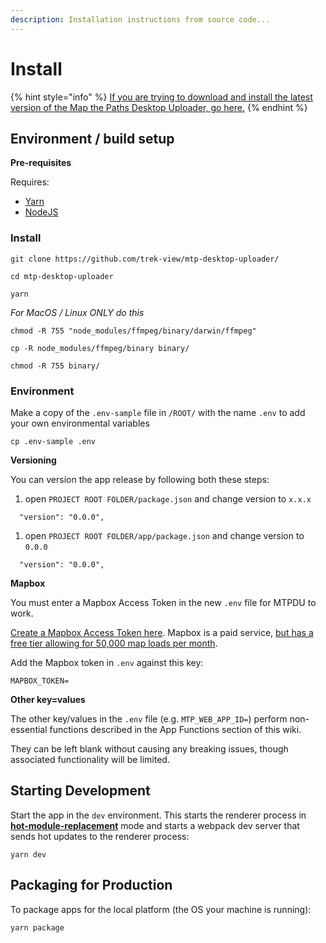 ```yaml
---
description: Installation instructions from source code...
---
```


# Install

{% hint style="info" %}
[If you are trying to download and install the latest version of the Map the Paths Desktop Uploader, go here.](https://github.com/trek-view/guides/tree/e7a4c9b46bc467e3d81c25183212e90b0d5db4c0/mtp-desktop-uploader/developer-docs/www.mapthepaths.com/uploader/README.md)
{% endhint %}

## Environment / build setup

**Pre-requisites**

Requires:

* [Yarn](https://classic.yarnpkg.com/en/)
* [NodeJS](https://nodejs.org/)

### **Install**

```text
git clone https://github.com/trek-view/mtp-desktop-uploader/
```

```text
cd mtp-desktop-uploader
```

```text
yarn
```

_For MacOS / Linux ONLY do this_

```text
chmod -R 755 "node_modules/ffmpeg/binary/darwin/ffmpeg"
```

```text
cp -R node_modules/ffmpeg/binary binary/
```

```text
chmod -R 755 binary/
```

### **Environment**

Make a copy of the `.env-sample` file in `/ROOT/` with the name `.env` to add your own environmental variables

```text
cp .env-sample .env
```

**Versioning**

You can version the app release by following both these steps:

1. open `PROJECT ROOT FOLDER/package.json` and change version to `x.x.x`

```text
  "version": "0.0.0",
```

1. open `PROJECT ROOT FOLDER/app/package.json` and change version to `0.0.0`

```text
  "version": "0.0.0",
```

**Mapbox**

You must enter a Mapbox Access Token in the new `.env` file for MTPDU to work.

[Create a Mapbox Access Token here](https://account.mapbox.com/). Mapbox is a paid service, [but has a free tier allowing for 50,000 map loads per month](https://www.mapbox.com/pricing/).

Add the Mapbox token in `.env` against this key:

```text
MAPBOX_TOKEN=
```

**Other key=values**

The other key/values in the `.env` file \(e.g. `MTP_WEB_APP_ID=`\) perform non-essential functions described in the App Functions section of this wiki.

They can be left blank without causing any breaking issues, though associated functionality will be limited.

## **Starting Development**

Start the app in the `dev` environment. This starts the renderer process in [**hot-module-replacement**](https://webpack.js.org/guides/hmr-react/) mode and starts a webpack dev server that sends hot updates to the renderer process:

```text
yarn dev
```

## **Packaging for Production**

To package apps for the local platform \(the OS your machine is running\):

```text
yarn package
```

